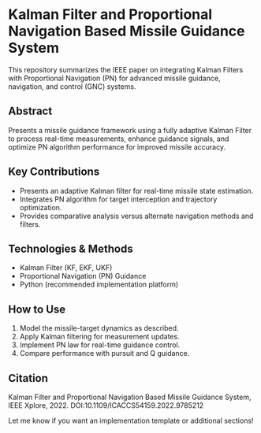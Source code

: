 # Kalman Filter and Proportional Navigation Based Missile Guidance System

This repository summarizes the IEEE paper on integrating Kalman Filters with Proportional Navigation (PN) for advanced missile guidance, navigation, and control (GNC) systems.

## Abstract
Presents a missile guidance framework using a fully adaptive Kalman Filter to process real-time measurements, enhance guidance signals, and optimize PN algorithm performance for improved missile accuracy.

## Key Contributions
- Presents an adaptive Kalman filter for real-time missile state estimation.
- Integrates PN algorithm for target interception and trajectory optimization.
- Provides comparative analysis versus alternate navigation methods and filters.

## Technologies & Methods
- Kalman Filter (KF, EKF, UKF)
- Proportional Navigation (PN) Guidance
- Python (recommended implementation platform)

## How to Use
1. Model the missile-target dynamics as described.
2. Apply Kalman filtering for measurement updates.
3. Implement PN law for real-time guidance control.
4. Compare performance with pursuit and Q guidance.

## Citation
Kalman Filter and Proportional Navigation Based Missile Guidance System, IEEE Xplore, 2022. DOI:10.1109/ICACCS54159.2022.9785212

Let me know if you want an implementation template or additional sections!
